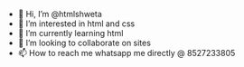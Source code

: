 - 👋 Hi, I’m @htmlshweta
- 👀 I’m interested in html and css
- 🌱 I’m currently learning html
- 💞️ I’m looking to collaborate on sites
- 📫 How to reach me whatsapp me directly @ 8527233805

<!---
htmlshweta/htmlshweta is a ✨ special ✨ repository because its `README.md` (this file) appears on your GitHub profile.
You can click the Preview link to take a look at your changes.
--->
